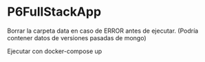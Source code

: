 # P6FullStackApp

Borrar la carpeta data en caso de ERROR antes de ejecutar. (Podría contener datos de versiones pasadas de mongo)

Ejecutar con docker-compose up
